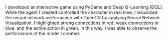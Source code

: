 I developed an interactive game using PyGame and Deep Q-Learning (DQL). While the agent I created controlled the character in real time, I visualized the neural network performance with OpenCV by applying Neural Network Visualization. I highlighted strong connections in red, weak connections in blue, and the active action in green. In this way, I was able to observe the performance of the model I created.

